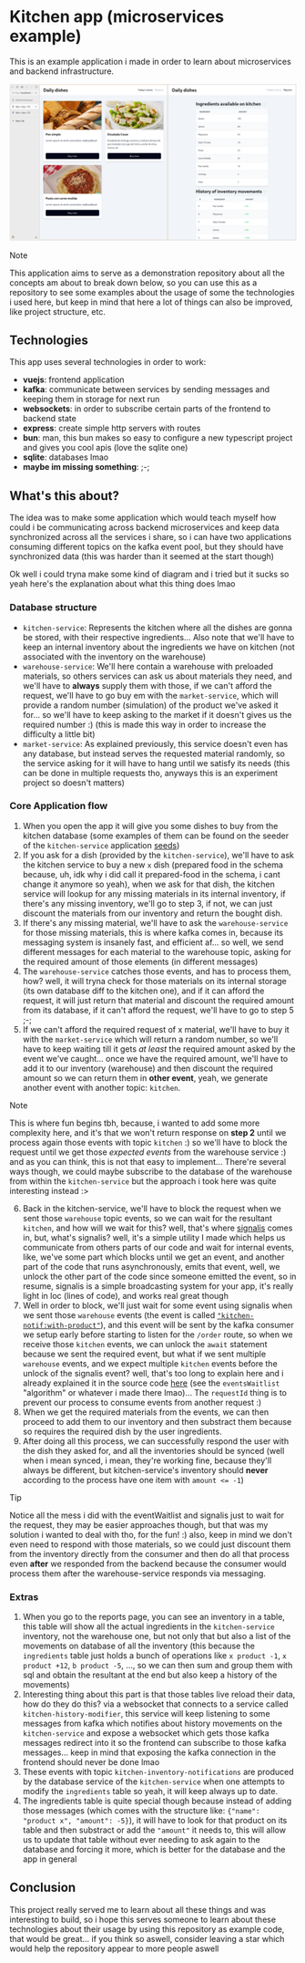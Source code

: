 # Kitchen app (microservices example)

This is an example application i made in order to learn about microservices and backend infrastructure.

![demonstration.png](./assets/demonstration.png)

> [!NOTE]
> This application aims to serve as a demonstration repository about all the concepts am about to break down below, so you can use this as a repository to see some examples about the usage of some the technologies i used here, but keep in mind that here a lot of things can also be improved, like project structure, etc.

## Technologies

This app uses several technologies in order to work:

- **vuejs**: frontend application
- **kafka**: communicate between services by sending messages and keeping them in storage for next run
- **websockets**: in order to subscribe certain parts of the frontend to backend state
- **express**: create simple http servers with routes
- **bun**: man, this bun makes so easy to configure a new typescript project and gives you cool apis (love the sqlite one)
- **sqlite**: databases lmao
- **maybe im missing something**: ;-;

## What's this about?

The idea was to make some application which would teach myself how could i be communicating across backend
microservices and keep data synchronized across all the services i share, so i can have two applications consuming
different topics on the kafka event pool, but they should have synchronized data (this was harder than it seemed at the start though)

Ok well i could tryna make some kind of diagram and i tried but it sucks so yeah here's the explanation about what this thing does lmao

### Database structure

- `kitchen-service`: Represents the kitchen where all the dishes are gonna be stored, with their respective ingredients... Also note that we'll have to keep an internal inventory about the ingredients we have on kitchen (not associated with the inventory on the warehouse)
- `warehouse-service`: We'll here contain a warehouse with preloaded materials, so others services can ask us about materials they need, and we'll have to **always** supply them with those, if we can't afford the request, we'll have to go buy em with the `market-service`, which will provide a random number (simulation) of the product we've asked it for... so we'll have to keep asking to the market if it doesn't gives us the required number :) (this is made this way in order to increase the difficulty a little bit)
- `market-service`: As explained previously, this service doesn't even has any database, but instead serves the requested material randomly, so the service asking for it will have to hang until we satisfy its needs (this can be done in multiple requests tho, anyways this is an experiment project so doesn't matters)

### Core Application flow

1. When you open the app it will give you some dishes to buy from the kitchen database (some examples of them can be found
on the seeder of the `kitchen-service` application [seeds](../kitchen-service/database/seeds.sql))
2. If you ask for a dish (provided by the `kitchen-service`), we'll have to ask the kitchen service to buy a new `x` dish (prepared food in the schema because, uh, idk why i did call it prepared-food in the schema, i cant change it anymore so yeah), when we ask for that dish, the kitchen service will lookup for any missing materials in its internal inventory, if there's any missing inventory, we'll go to step 3, if not, we can just discount the materials from our inventory and return the bought dish.
3. If there's any missing material, we'll have to ask the `warehouse-service` for those missing materials, this is where kafka comes in, because its messaging system is insanely fast, and efficient af... so well, we send different messages for each material to the warehouse topic, asking for the required amount of those elements (in different messages)
4. The `warehouse-service` catches those events, and has to process them, how? well, it will tryna check for those materials on its internal storage (its own database diff to the kitchen one), and if it can afford the request, it will just return that material and discount the required amount from its database, if it can't afford the request, we'll have to go to step 5 ;-;
5. If we can't afford the required request of x material, we'll have to buy it with the `market-service` which will return a random number, so we'll have to keep waiting till it gets *at least* the required amount asked by the event we've caught... once we have the required amount, we'll have to add it to our inventory (warehouse) and then discount the required amount so we can return them in **other event**, yeah, we generate another event with another topic: `kitchen`.

> [!NOTE]
> This is where fun begins tbh, because, i wanted to add some more complexity here, and it's that we won't return response on **step 2** until we process again those events with topic `kitchen` :) so we'll have to block the request until we get those *expected events* from the warehouse service :) and as you can think, this is not that easy to implement... There're several ways though, we could maybe subscribe to the database of the warehouse from within the `kitchen-service` but the approach i took here was quite interesting instead :>

6. Back in the kitchen-service, we'll have to block the request when we sent those `warehouse` topic events, so we can wait for the resultant `kitchen`, and how will we wait for this? well, that's where [signalis](../kitchen-service/src/signalis.ts) comes in, but, what's signalis? well, it's a simple utility I made which helps us communicate from others parts of our code and wait for internal events, like, we've some part which blocks until we get an event, and another part of the code that runs asynchronously, emits that event, well, we unlock the other part of the code since someone emitted the event, so in resume, signalis is a simple broadcasting system for your app, it's really light in loc (lines of code), and works real great though
7. Well in order to block, we'll just wait for some event using signalis when we sent those `warehouse` events (the event is called [`"kitchen-notif:with-product"`](https://github.com/AlphaTechnolog/microservices-example/blob/89c07c9003671ebf61b4de26fe94414d1904e35c/kitchen-service/src/routes/prepared-food.ts#L138)), and this event will be sent by the kafka consumer we setup early before starting to listen for the `/order` route, so when we receive those `kitchen` events, we can unlock the `await` statement because we sent the required event, but what if we sent multiple `warehouse` events, and we expect multiple `kitchen` events before the unlock of the signalis event? well, that's too long to explain here and i already explained it in the source code [here](https://github.com/AlphaTechnolog/microservices-example/blob/89c07c9003671ebf61b4de26fe94414d1904e35c/kitchen-service/src/routes/prepared-food.ts#L38) (see the `eventsWaitlist` "algorithm" or whatever i made there lmao)... The `requestId` thing is to prevent our process to consume events from another request :)
8. When we get the required materials from the events, we can then proceed to add them to our inventory and then substract them because so requires the required dish by the user ingredients.
9. After doing all this process, we can successfully respond the user with the dish they asked for, and all the inventories should be synced (well when i mean synced, i mean, they're working fine, because they'll always be different, but kitchen-service's inventory should **never** according to the process have one item with `amount <= -1`)

> [!TIP]
> Notice all the mess i did with the eventWaitlist and signalis just to wait for the request, they may be easier approaches though, but that was my solution i wanted to deal with tho, for the fun! :) also, keep in mind we don't even need to respond with those materials, so we could just discount them from the inventory directly from the consumer and then do all that process even **after** we responded from the backend because the consumer would process them after the warehouse-service responds via messaging.

### Extras

1. When you go to the reports page, you can see an inventory in a table, this table will show all the actual ingredients in the `kitchen-service` inventory, not the warehouse one, but not only that but also a list of the movements on database of all the inventory (this because the `ingredients` table just holds a bunch of operations like `x product -1`, `x product +12`, `b product -5`, ..., so we can then sum and group them with sql and obtain the resultant at the end but also keep a history of the movements)
2. Interesting thing about this part is that those tables live reload their data, how do they do this? via a websocket that connects to a service called `kitchen-history-modifier`, this service will keep listening to some messages from kafka which notifies about history movements on the `kitchen-service` and expose a websocket which gets those kafka messages redirect into it so the frontend can subscribe to those kafka messages... keep in mind that exposing the kafka connection in the frontend should never be done lmao
3. These events with topic `kitchen-inventory-notifications` are produced by the database service of the `kitchen-service` when one attempts to modify the `ingredients` table so yeah, it will keep always up to date.
4. The ingredients table is quite special though because instead of adding those messages (which comes with the structure like: `{"name": "product x", "amount": -5}`), it will have to look for that product on its table and then substract or add the `"amount"` it needs to, this will allow us to update that table without ever needing to ask again to the database and forcing it more, which is better for the database and the app in general

## Conclusion

This project really served me to learn about all these things and was interesting to build, so i hope this serves someone to learn about these technologies about their usage by using this repository as example code, that would be great... if you think so aswell, consider leaving a star which would help the repository appear to more people aswell